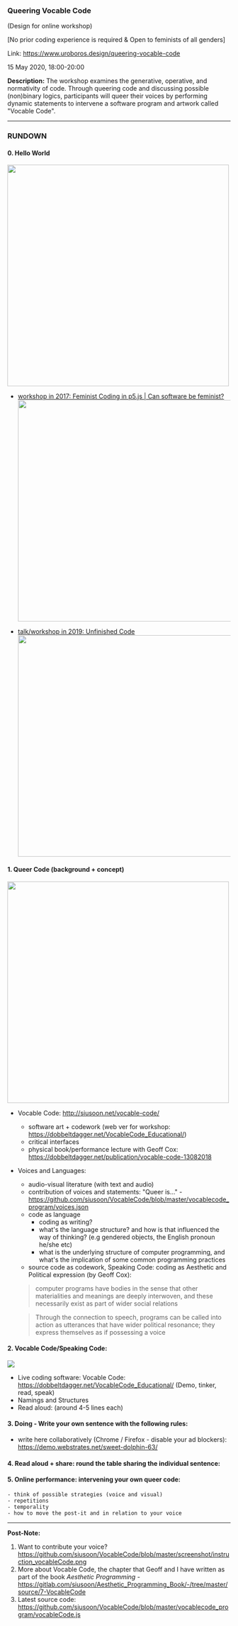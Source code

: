 ### Queering Vocable Code
(Design for online workshop)

[No prior coding experience is required & Open to feminists of all genders]

Link: https://www.uroboros.design/queering-vocable-code

15 May 2020, 18:00-20:00

**Description:** The workshop examines the generative, operative, and normativity of code. Through queering code and discussing possible (non)binary logics, participants will queer their voices by performing dynamic statements to intervene a software program and artwork called "Vocable Code".

---
### RUNDOWN

#### **0. Hello World**
<img src="https://nag.iap.de/gen/anonymous-hello_world@May_13_15.03.54_2020.jpg" width="500">

- [workshop in 2017: Feminist Coding in p5.js | Can software be feminist?](https://notnull.andersvisti.dk/workshop/feminist-coding-p5js-can-software-be-feminist) <img src="http://aestheticprogramming.siusoon.net/wp-content/uploads/2017/11/coding-768x576.jpg" width="500">

- [talk/workshop in 2019: Unfinished Code](http://stwst48x5.stwst.at/en/unfinished_code) <img src="https://live.staticflickr.com/65535/48784844202_80c8d5118d.jpg" width="500">

#### **1. Queer Code** (background + concept)

<img src="https://live.staticflickr.com/65535/47887642581_b39ae2b523_c.jpg" width="500">

  - Vocable Code: http://siusoon.net/vocable-code/
    - software art + codework (web ver for workshop: https://dobbeltdagger.net/VocableCode_Educational/)
    - critical interfaces
    - physical book/performance lecture with Geoff Cox: https://dobbeltdagger.net/publication/vocable-code-13082018

  - Voices and Languages:
    - audio-visual literature (with text and audio)
    - contribution of voices and statements: "Queer is..."
          - https://github.com/siusoon/VocableCode/blob/master/vocablecode_program/voices.json
    - code as language
      - coding as writing?
      - what's the language structure? and how is that influenced the way of thinking? (e.g gendered objects, the English pronoun he/she etc)
      - what is the underlying structure of computer programming, and what's the implication of some common programming practices
    - source code as codework, Speaking Code: coding as Aesthetic and Political expression (by Geoff Cox):

    > computer programs have bodies in the sense that other materialities and meanings are deeply interwoven, and these necessarily exist as part of wider social relations

    > Through the connection to speech, programs can be called into action as utterances that have wider political resonance; they express themselves as if possessing a voice

#### **2. Vocable Code/Speaking Code:**

![](https://live.staticflickr.com/1793/43171936935_185023f718.jpg)

  - Live coding software: Vocable Code: https://dobbeltdagger.net/VocableCode_Educational/ (Demo, tinker, read, speak)
  - Namings and Structures
  - Read aloud: (around 4-5 lines each)

#### **3. Doing - Write your own sentence with the following rules:**
  - write here collaboratively (Chrome / Firefox - disable your ad blockers): https://demo.webstrates.net/sweet-dolphin-63/

#### **4. Read aloud + share**: round the table sharing the individual sentence:

#### **5. Online performance:** intervening your own queer code:
    - think of possible strategies (voice and visual)
    - repetitions
    - temporality
    - how to move the post-it and in relation to your voice

---
**Post-Note:**
1. Want to contribute your voice? https://github.com/siusoon/VocableCode/blob/master/screenshot/instruction_vocableCode.png
2. More about Vocable Code, the chapter that Geoff and I have written as part of the book *Aesthetic Programming* - https://gitlab.com/siusoon/Aesthetic_Programming_Book/-/tree/master/source/7-VocableCode
3. Latest source code: https://github.com/siusoon/VocableCode/blob/master/vocablecode_program/vocableCode.js

